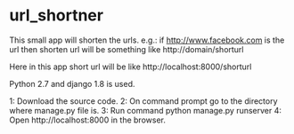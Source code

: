 # url_shortner
This small app will shorten the urls.
e.g.: if http://www.facebook.com is the url then shorten url will be something like http://domain/shorturl

Here in this app short url will be like http://localhost:8000/shorturl

Python 2.7 and django 1.8 is used.

1: Download the source code.
2: On command prompt go to the directory where manage.py file is.
3: Run command python manage.py runserver
4: Open http://localhost:8000 in the browser.
